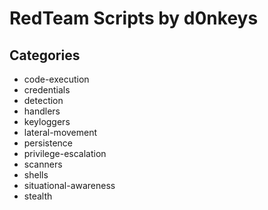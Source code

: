 # RedTeam Scripts by d0nkeys

## Categories

- code-execution
- credentials
- detection
- handlers
- keyloggers
- lateral-movement
- persistence
- privilege-escalation
- scanners
- shells
- situational-awareness
- stealth
